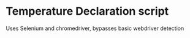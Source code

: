 # Temperature Declaration script
Uses Selenium and chromedriver, bypasses basic webdriver detection
